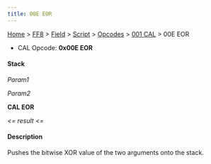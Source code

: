 ```yaml
---
title: 00E EOR
---
```


[Home](/Main%20Page.md) > [FF8](/FF8.md) > [Field](/FF8/Field.md) > [Script](/FF8/Field/Script.md) > [Opcodes](/FF8/Field/Script/Opcodes.md) > [001 CAL](/FF8/Field/Script/Opcodes/001%20CAL.md) > 00E EOR

-   CAL Opcode: **0x00E EOR**

#### Stack

  
*Param1*

*Param2*

**CAL EOR**

*&lt;= result &lt;=*

#### Description

Pushes the bitwise XOR value of the two arguments onto the stack.

